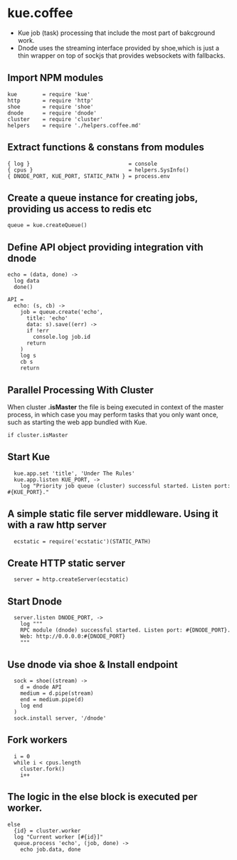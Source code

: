 kue.coffee
==========

* Kue job (task) processing that include the most part of bakcground work.
* Dnode uses the streaming interface provided by shoe,which is just
a thin wrapper on top of sockjs that provides websockets with fallbacks.

## Import NPM modules

    kue        = require 'kue'
    http       = require 'http'
    shoe       = require 'shoe'
    dnode      = require 'dnode'
    cluster    = require 'cluster'
    helpers    = require './helpers.coffee.md'

## Extract functions & constans from modules

    { log }                               = console
    { cpus }                              = helpers.SysInfo()
    { DNODE_PORT, KUE_PORT, STATIC_PATH } = process.env

## Create a queue instance for creating jobs, providing us access to redis etc

    queue = kue.createQueue()

## Define API object providing integration vith dnode

    echo = (data, done) ->
      log data
      done()

    API =
      echo: (s, cb) ->
        job = queue.create('echo',
          title: 'echo'
          data: s).save((err) ->
          if !err
            console.log job.id
          return
        )
        log s
        cb s
        return

## Parallel Processing With Cluster

When cluster **.isMaster** the file is being executed in context of the master
process, in which case you may perform tasks that you only want once, such
as starting the web app bundled with Kue.

    if cluster.isMaster

## Start Kue

      kue.app.set 'title', 'Under The Rules'
      kue.app.listen KUE_PORT, ->
        log "Priority job queue (cluster) successful started. Listen port: #{KUE_PORT}."

## A simple static file server middleware. Using it with a raw http server

      ecstatic = require('ecstatic')(STATIC_PATH)

## Create HTTP static server

      server = http.createServer(ecstatic)

## Start Dnode

      server.listen DNODE_PORT, ->
        log """
        RPC module (dnode) successful started. Listen port: #{DNODE_PORT}.
        Web: http://0.0.0.0:#{DNODE_PORT}
        """

## Use dnode via shoe & Install endpoint

      sock = shoe((stream) ->
        d = dnode API
        medium = d.pipe(stream)
        end = medium.pipe(d)
        log end
      )
      sock.install server, '/dnode'

## Fork workers

      i = 0
      while i < cpus.length
        cluster.fork()
        i++

## The logic in the else block is executed **per worker**.

    else
      {id} = cluster.worker
      log "Current worker [#{id}]"
      queue.process 'echo', (job, done) ->
        echo job.data, done

